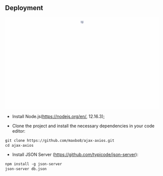 ## Deployment
<img height="300" src="https://github.com/maxbo8/ajax-axios/blob/master/giphy.gif" />


- Install Node.js(https://nodejs.org/en/, 12.16.3);

- Clone the project and install the necessary dependencies in your code editor:
```
git clone https://github.com/maxbo8/ajax-axios.git
cd ajax-axios
```
- Install JSON Server (https://github.com/typicode/json-server):
```
npm install -g json-server
json-server db.json
```
